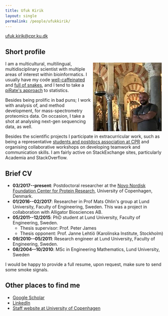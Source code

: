 ```yaml
---
title: Ufuk Kirik
layout: single
permalink: /people/ufukkirik/
---
```


<ufuk.kirik@cpr.ku.dk>

<!--- [Photo of Ufuk Kirik](people_ufukkirik.jpg) -->

## Short profile
<img style="float: right; margin: 5px;" src="people_ufukkirik.jpg" /> I am a multicultural, multilingual, multidisciplinary scientist with multiple areas of interest within bioinformatics.   I usually have my code [well-caffeinated](https://java.com/en/) and [full of snakes](https://www.python.org/), and I tend to take a [piRate's approach](https://www.r-project.org/) to statistics.

Besides being prolific in bad puns; I work with analysis of, and method development, for mass-spectrometry proteomics data. On occasion, I take a shot at analysing next-gen sequencing data, as well.

Besides the scientific projects I participate in extracurricular work, such as being a representative [students and postdocs association at CPR](http://www.cpr.ku.dk/about/student-and-postdoc-association-spa/) and organising collaborative workshops on developing teamwork and communication skills. I am fairly active on StackExchange sites, particularly Academia and StackOverflow.

## Brief CV

- **03/2017--present**: Postdoctoral researcher at the [Novo Nordisk Foundation Center for Protein Research](http://www.cpr.ku.dk/), University of Copenhagen, Denmark.
- **01/2016--02/2017**: Researcher in Prof Mats Ohlin's group at Lund University, Faculty of Engineering, Sweden. This was a project in collaboration with Alligator Biosciences AB.
- **05/2011--12/2015**: PhD student at Lund University, Faculty of Engineering, Sweden.
  - Thesis supervisor: Prof. Peter James
  - Thesis opponent: Prof. Janne Lehtiö (Karolinska Institute, Stockholm)
- **09/2010--05/2011**: Research engineer at Lund University, Faculty of Engineering, Sweden.
- **08/2004--10/2010**: MSc in Engineering Mathematics, Lund University, Sweden

I would be happy to provide a full resume, upon request, make sure to send some smoke signals.

## Other places to find me

<!--- [Personal website](http://www.alexanderjunge.net/)-->
- [Google Scholar](https://scholar.google.dk/citations?user=SuD8cbQAAAAJ&hl=en)
- [LinkedIn](https://www.linkedin.com/in/ukirik/)
- [Staff website at University of Copenhagen](http://www.cpr.ku.dk/staff/jensen-group/?pure=en/persons/579163)
